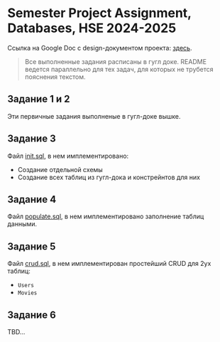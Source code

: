 # Semester Project Assignment, Databases, HSE 2024-2025

Ссылка на Google Doc с design-документом проекта: [здесь](https://docs.google.com/document/d/1-Kay0hX3Bs87BjzFrLiHMymQFnPjItti7FSAaeJehDw/edit?usp=sharing).

> Все выполненные задания расписаны в гугл доке.
> README ведется параллельно для тех задач, для которых не трубется пояснения текстом.

## Задание 1 и 2
Эти первичные задания выполненые в гугл-доке вышке.

## Задание 3
Файл [init.sql](./scripts/init.sql), в нем имплементировано:
- Создание отдельной схемы
- Создание всех таблиц из гугл-дока и констрейнтов для них

## Задание 4
Файл [populate.sql](./scripts/populate.sql), в нем имплементировано заполнение таблиц данными.

## Задание 5
Файл [crud.sql](./scripts/crud.sql), в нем имплементирован простейший CRUD для 2ух таблиц:
- `Users`
- `Movies`

## Задание 6
TBD...